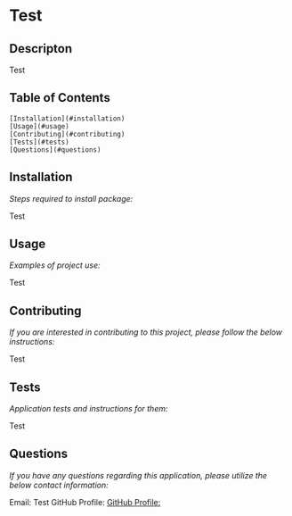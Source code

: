 
  # Test

  ## Descripton
  Test

  ## Table of Contents
    [Installation](#installation)
    [Usage](#usage)
    [Contributing](#contributing)
    [Tests](#tests)
    [Questions](#questions)

  ## Installation 
    
  *Steps required to install package:* 
    
  Test

  ## Usage

  *Examples of project use:*

  Test

  ## Contributing

  *If you are interested in contributing to this project, please follow the below instructions:*

  Test

  ## Tests

  *Application tests and instructions for them:*

  Test

  ## Questions

  *If you have any questions regarding this application, please utilize the below contact information:*

  Email: Test
  GitHub Profile: [GitHub Profile:](https://www.github.com/k1te-m)
  